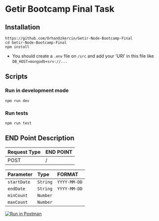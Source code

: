 
# Getir Bootcamp Final Task


## Installation

```
https://github.com/OrhanOzkercin/Getir-Node-Bootcamp-Final
cd Getir-Node-Bootcamp-Final
npm install
```
- You should create a `.env` file on `/src` and add your 'URI' in this file like `DB_HOST=mongodb+srv://...`

## Scripts

### Run in development mode
```
npm run dev
```

### Run tests

```
npm run test
```

## END Point Description

| Request Type | END POINT |
| :---| :--- |
| POST | / |

| Parameter | Type     | FORMAT                |
| :-------- | :------- | :------------------------- |
| `startDate` | `String` | `YYYY-MM-DD` |
  `endDate` | `String`|`YYYY-MM-DD`
  `minCount`|`Number`| 
  `maxCount`|`Number`| 


[![Run in Postman](https://run.pstmn.io/button.svg)](https://app.getpostman.com/run-collection/a2f6f7e68ed40c052cac?action=collection%2Fimport)